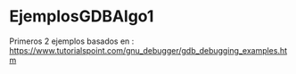 # EjemplosGDBAlgo1
Primeros 2 ejemplos basados en : https://www.tutorialspoint.com/gnu_debugger/gdb_debugging_examples.htm
